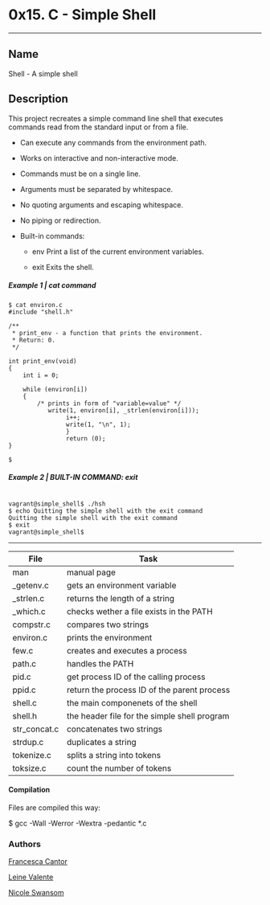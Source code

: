 # 0x15. C - Simple Shell
---
## Name

Shell - A simple shell

## Description

This project recreates a simple command line shell that executes commands read from the standard input or from a file. 

* Can execute any commands from the environment path.
* Works on interactive and non-interactive mode.
* Commands must be on a single line.
* Arguments must be separated by whitespace.
* No quoting arguments and escaping whitespace.
* No piping or redirection.
* Built-in commands:

  - env		    Print a list of the current environment variables.

  - exit	    Exits the shell.

##### Example 1 | cat command

```
$ cat environ.c
#include "shell.h"

/**
 * print_env - a function that prints the environment.
 * Return: 0.
 */

int print_env(void)
{
	int i = 0;

	while (environ[i])
	{
		/* prints in form of "variable=value" */
		   write(1, environ[i], _strlen(environ[i]));
		   	    i++;
				write(1, "\n", 1);
				}
				return (0);
}

$

```

##### Example 2 | BUILT-IN COMMAND: exit

```

vagrant@simple_shell$ ./hsh
$ echo Quitting the simple shell with the exit command
Quitting the simple shell with the exit command
$ exit
vagrant@simple_shell$

```

---
File|Task
---|---
man | manual page
_getenv.c | gets an environment variable
_strlen.c | returns the length of a string
_which.c | checks wether a file exists in the PATH
compstr.c | compares two strings
environ.c | prints the environment
few.c | creates and executes a process
path.c | handles the PATH
pid.c | get process ID of the calling process
ppid.c | return the process ID of the parent process
shell.c | the main componenets of the shell
shell.h | the header file for the simple shell program
str_concat.c | concatenates two strings
strdup.c | duplicates a string
tokenize.c | splits a string into tokens
toksize.c | count the number of tokens

#### Compilation

Files are compiled this way:

$ gcc -Wall -Werror -Wextra -pedantic *.c

### Authors

[Francesca Cantor](https://github.com/fcantor)

[Leine Valente](https://github.com/leinefran)

[Nicole Swansom](https://github.com/thenicopixie)